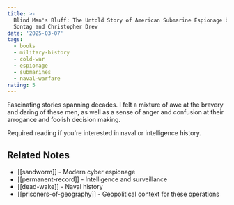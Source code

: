```yaml
---
title: >-
  Blind Man's Bluff: The Untold Story of American Submarine Espionage by Sherry
  Sontag and Christopher Drew
date: '2025-03-07'
tags:
  - books
  - military-history
  - cold-war
  - espionage
  - submarines
  - naval-warfare
rating: 5
---
```


Fascinating stories spanning decades. I felt a mixture of awe at the bravery and daring of these men, as well as a sense of anger and confusion at their arrogance and foolish decision making.

Required reading if you're interested in naval or intelligence history.

## Related Notes
- [[sandworm]] - Modern cyber espionage
- [[permanent-record]] - Intelligence and surveillance
- [[dead-wake]] - Naval history
- [[prisoners-of-geography]] - Geopolitical context for these operations
